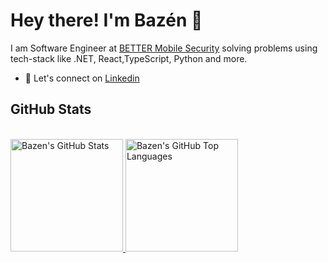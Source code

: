 # Hey there! I'm Bazén 👋

I am Software Engineer at [BETTER Mobile Security](https://www.better.mobi) solving problems using tech-stack like .NET, React,TypeScript, Python and more.

- 👨 Let's connect on [Linkedin](https://www.linkedin.com/in/bazen-teklehaymanot-b0ba49137)
<!--
- ✍️ My personal [blog site](https://dev.to/bazenteklehaymanot)
-->
## GitHub Stats

<!-- <a href="https://github.com/bazen-teklehaymanot">
  <img height="180em" src="https://github-readme-stats.vercel.app/api?username=bazen-teklehaymanot&show_icons=true&theme=shades-of-purple&count_private=true" alt="Bazen's GitHub Stats" />
  
[![Bazen's GitHub stats-Dark](https://github-readme-stats.vercel.app/api?username=bazen-teklehaymanot&layout=compact&show_icons=true&theme=dark#gh-dark-mode-only)](https://github.com/bazen-teklehaymanot/github-readme-stats#gh-dark-mode-only)
[![Bazen's GitHub stats-Dark](https://github-readme-stats.vercel.app/api/top-langs/?username=bazen-teklehaymanot&layout=compact&hide=SCSS&show_icons=true&theme=dark#gh-dark-mode-only&layout=compact)](https://github.com/bazen-teklehaymanot/github-readme-stats#gh-dark-mode-only)


[![Bazen's GitHub stats-Light](https://github-readme-stats.vercel.app/api?username=bazen-teklehaymanot&show_icons=true&layout=compact&theme=default#gh-light-mode-only)](https://github.com/bazen-teklehaymanot/github-readme-stats#gh-light-mode-only)
[![Bazen's GitHub stats-Light](https://github-readme-stats.vercel.app/api/top-langs/?username=bazen-teklehaymanot&layout=compact&show_icons=true&hide=SCSS&theme=default#gh-light-mode-only)](https://github.com/bazen-teklehaymanot/github-readme-stats#gh-light-mode-only)

-->

<!--
<a href="https://github.com/bazen-teklehaymanot">
  <img height="180em" src="https://github-readme-stats.vercel.app/api?username=bazen-teklehaymanot&show_icons=true&layout=compact&theme=default#gh-light-mode-only" alt="Bazen's GitHub Stats" />
  <img height="180em" src="https://github-readme-stats.vercel.app/api/top-langs/?username=bazen-teklehaymanot&layout=compact&show_icons=true&hide=SCSS&theme=default#gh-light-mode-only" 
    alt="Bazen's GitHub Top Languages" />
</a>
-->


<br/>


<a href="https://github.com/bazen-teklehaymanot">
  <img height="180em" src="https://github-readme-stats.vercel.app/api?username=bazen-teklehaymanot&layout=compact&show_icons=true&theme=dark#gh-dark-mode-only" alt="Bazen's GitHub Stats" />
  <img height="180em" src="https://github-readme-stats.vercel.app/api/top-langs/?username=bazen-teklehaymanot&layout=compact&hide=SCSS&show_icons=true&theme=dark#gh-dark-mode-only&layout=compact" 
    alt="Bazen's GitHub Top Languages" />
</a>

